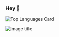 ### Hey 👋

![Top Languages Card](https://github-readme-stats.vercel.app/api/top-langs/?username=maggiesalia&layout=compact)

![image title](https://rushter.com/counter.svg)

